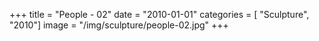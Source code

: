 +++
title = "People - 02"
date = "2010-01-01"
categories = [ "Sculpture", "2010"]
image = "/img/sculpture/people-02.jpg"
+++

